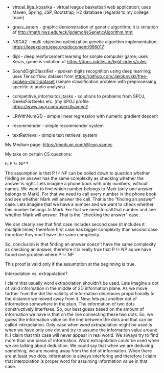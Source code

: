 - virtual_liga_kosarka - virtual league basketball web application; uses Maven, Spring, JSP, Bootstrap, H2 database
						(regards to my college team)
						
- grass_eaters - graphic demonstration of genetic algorithm; it is imitation of http://math.hws.edu/eck/jsdemo/jsGeneticAlgorithm.html

- NSGA2 - multi-objective optimization genetic algorithm implementation; https://ieeexplore.ieee.org/document/996017

- dipl - deep reinforcement learning for simple computer game; uses Keras, game is imitation of https://docs.riddles.io/light-riders/rules

- SoundDigitClassifier - spoken digits recognition using deep learning; uses Tensorflow, dataset from https://github.com/Jakobovski/free-spoken-digit-dataset
						(simple classification problem with preprocessing specific to audio analysis)
						
- competitive_informaitcs_tasks - solutions to problems from SPOJ, GeeksForGeeks etc. 
								(my SPOJ profile https://www.spoj.com/users/lsamec/)

- LRWithNumGD - simple linear regression with numeric gradient descent

- recommender - simple recommender system

- textRetrieval - simple text retrieval system


My Medium page: https://medium.com/@leon.samec


My take on certain CS questions:

Is P != NP ?

The assumption is that P != NP can be boiled down to question whether finding an answer has the same complexity
as checking whether the answer is right.
Lets imagine a phone book with only numbers, without names. We want to find which number belongs to Mark (only one answer belongs to Mark).
For that we need to call every number in the phone book and see whether Mark will answer the call.
That is the "finding an answer" case.
Lets imagine that we have a number and we want to check whether this number belongs to Mark.
For that we need to call that number and see whether Mark will answer.
That is the "checking the answer" case.

We can clearly see that first case includes second case (it includes it multiple times)
therefore first case has bigger complexity than second case therefore they don't have the same complexity.

So, conclusion is that finding an answer doesn't have the same complexity as checking an answer,
therefore it is really true that P != NP as we have found one problem where P != NP

This proof is valid only if the assumption at the beginning is true.



Interpolation vs. extrapolation?

I claim that usually word extrapolation shouldn't be used.
Lets imagine a dot of valid information in the middle of 2D information plane.
As we move further from the dot the validity of information decreases proportionally to the distance we moved away from it.
Now, lets put another dot of information somewhere in the plain.
The information of two dots constructively interferes.
So, our best guess based on the amount of information we have is that on the line connecting these two dots.
So, we guess the information value on the line between the dots and that can be called interpolation.
Only case when word extrapolation might be used is when we have only one dot and try to assume the information
value around it. I claim that this case will never appear in real world. We always try to find more than one piece of information.
Word extrapolation could be used when we are talking about deduction. 
We could say that when we are deducing something, we are moving away from the dot of information.
When there are at least two dots, information is always interfering and therefore I claim that interpolation is proper word for assuming information value in that case. 
 









	


